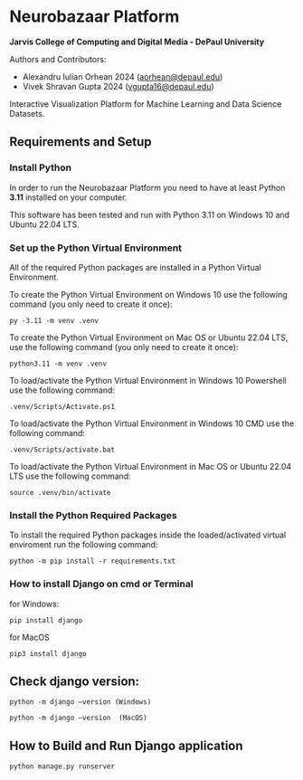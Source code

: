 # Neurobazaar Platform  
**Jarvis College of Computing and Digital Media - DePaul University**  

Authors and Contributors:
- Alexandru Iulian Orhean 2024 (aorhean@depaul.edu)  
- Vivek Shravan Gupta 2024 (vgupta16@depaul.edu)  

Interactive Visualization Platform for Machine Learning and Data Science Datasets.

## Requirements and Setup

### Install Python

In order to run the Neurobazaar Platform you need to have at least Python **3.11** installed on your computer.

This software has been tested and run with Python 3.11 on Windows 10 and Ubuntu 22.04 LTS.

### Set up the Python Virtual Environment

All of the required Python packages are installed in a Python Virtual Environment.

To create the Python Virtual Environment on Windows 10 use the following command (you only need to create it once):
```
py -3.11 -m venv .venv
```

To create the Python Virtual Environment on Mac OS or Ubuntu 22.04 LTS, use the following command (you only need to create it once):  
```
python3.11 -m venv .venv  
```

To load/activate the Python Virtual Environment in Windows 10 Powershell use the following command:
```
.venv/Scripts/Activate.ps1
```

To load/activate the Python Virtual Environment in Windows 10 CMD use the following command:
```
.venv/Scripts/activate.bat
```

To load/activate the Python Virtual Environment in Mac OS or Ubuntu 22.04 LTS use the following command: 
```
source .venv/bin/activate
```

### Install the Python Required Packages

To install the required Python packages inside the loaded/activated virtual enviroment run the following command:
```
python -m pip install -r requirements.txt
```

### How to install Django on cmd or Terminal
for Windows: 
```
pip install django  
```
for MacOS
```
pip3 install django  
```

## Check django version: 
```
python -m django –version (Windows)
```

```
python -m django –version  (MacOS)
```

## How to Build and Run Django application
```
python manage.py runserver   
```
